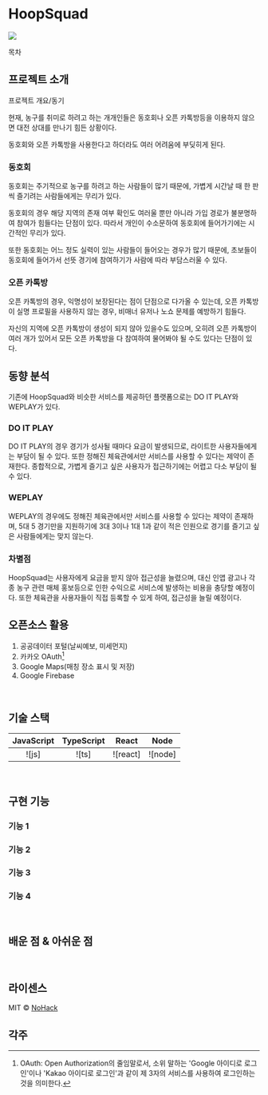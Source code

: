 # HoopSquad

<img src="https://avatars.githubusercontent.com/u/147590783?s=200&v=4">

목차

## 프로젝트 소개

<p align="justify">
프로젝트 개요/동기
</p>

현재, 농구를 취미로 하려고 하는 개개인들은 동호회나 오픈 카톡방등을 이용하지 않으면 대전 상대를 만나기 힘든 상황이다.

동호회와 오픈 카톡방을 사용한다고 하더라도 여러 어려움에 부딪히게 된다.

### 동호회

동호회는 주기적으로 농구를 하려고 하는 사람들이 많기 때문에, 가볍게 시간날 때 한 판씩 즐기려는 사람들에게는 무리가 있다.

동호회의 경우 해당 지역의 존재 여부 확인도 여러울 뿐만 아니라 가입 경로가 불분명하여 참여가 힘들다는 단점이 있다. 따라서 개인이 수소문하여 동호회에 들어가기에는 시간적인 무리가 있다.

또한 동호회는 어느 정도 실력이 있는 사람들이 들어오는 경우가 많기 때문에, 초보들이 동호회에 들어가서 선뜻 경기에 참여하기가 사람에 따라 부담스러울 수 있다.

### 오픈 카톡방

오픈 카톡방의 경우, 익명성이 보장된다는 점이 단점으로 다가올 수 있는데, 오픈 카톡방이 실명 프로필을 사용하지 않는 경우, 비매너 유저나 노쇼 문제를 예방하기 힘들다.

자신의 지역에 오픈 카톡방이 생성이 되지 않아 있을수도 있으며, 오히려 오픈 카톡방이 여러 개가 있어서 모든 오픈 카톡방을 다 참여하여 물어봐야 될 수도 있다는 단점이 있다.

## 동향 분석

기존에 HoopSquad와 비슷한 서비스를 제공하던 플랫폼으로는 DO IT PLAY와 WEPLAY가 있다.

### DO IT PLAY

DO IT PLAY의 경우 경기가 성사될 때마다 요금이 발생되므로, 라이트한 사용자들에게는 부담이 될 수 있다. 또한 정해진 체육관에서만 서비스를 사용할 수 있다는 제약이 존재한다. 종합적으로, 가볍게 즐기고 싶은 사용자가 접근하기에는 어렵고 다소 부담이 될 수 있다.

### WEPLAY

WEPLAY의 경우에도 정해진 체육관에서만 서비스를 사용할 수 있다는 제약이 존재하며, 5대 5 경기만을 지원하기에 3대 3이나 1대 1과 같이 적은 인원으로 경기를 즐기고 싶은 사람들에게는 맞지 않는다.

### 차별점

HoopSquad는 사용자에게 요금을 받지 않아 접근성을 늘렸으며, 대신 인앱 광고나 각종 농구 관련 매체 홍보등으로 인한 수익으로 서비스에 발생하는 비용을 충당할 예정이다. 또한 체육관을 사용자들이 직접 등록할 수 있게 하여, 접근성을 늘릴 예정이다.

## 오픈소스 활용

1. 공공데이터 포털(날씨예보, 미세먼지)
2. 카카오 OAuth[^1]
3. Google Maps(매칭 장소 표시 및 저장)
4. Google Firebase

<br>

## 기술 스택

| JavaScript | TypeScript |  React   |  Node   |
| :--------: | :--------: | :------: | :-----: |
|   ![js]    |   ![ts]    | ![react] | ![node] |

<br>

## 구현 기능

### 기능 1

### 기능 2

### 기능 3

### 기능 4

<br>

## 배운 점 & 아쉬운 점

<p align="justify">

</p>

<br>

## 라이센스

MIT &copy; [NoHack](mailto:lbjp114@gmail.com)

## 각주

[^1]: OAuth: Open Authorization의 줄임말로서, 소위 말하는 'Google 아이디로 로그인'이나 'Kakao 아이디로 로그인'과 같이 제 3자의 서비스를 사용하여 로그인하는 것을 의미한다.
